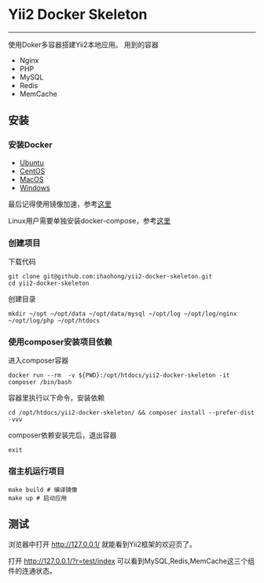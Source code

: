 # Yii2 Docker Skeleton

---

使用Doker多容器搭建Yii2本地应用。
用到的容器
- Nginx
- PHP
- MySQL
- Redis
- MemCache

## 安装
### 安装Docker
- [Ubuntu](https://github.com/yeasy/docker_practice/blob/master/install/ubuntu.md)
- [CentOS](https://github.com/yeasy/docker_practice/blob/master/install/centos.md)
- [MacOS](https://github.com/yeasy/docker_practice/blob/master/install/mac.md)
- [Windows](https://github.com/yeasy/docker_practice/blob/master/install/windows.md)

最后记得使用镜像加速，参考[这里](https://github.com/yeasy/docker_practice/blob/master/install/mirror.md)

Linux用户需要单独安装docker-compose，参考[这里](https://github.com/yeasy/docker_practice/blob/master/compose/install.md)

### 创建项目

下载代码
```shell
git clone git@github.com:ihaohong/yii2-docker-skeleton.git
cd yii2-docker-skeleton
```

创建目录
```shell
mkdir ~/opt ~/opt/data ~/opt/data/mysql ~/opt/log ~/opt/log/nginx ~/opt/log/php ~/opt/htdocs
```

### 使用composer安装项目依赖
进入composer容器
```shell
docker run --rm  -v ${PWD}:/opt/htdocs/yii2-docker-skeleton -it composer /bin/bash
```

容器里执行以下命令，安装依赖
```shell
cd /opt/htdocs/yii2-docker-skeleton/ && composer install --prefer-dist -vvv
```

composer依赖安装完后，退出容器
```shell
exit
```

### 宿主机运行项目
```shell
make build # 编译镜像
make up # 启动应用
```

## 测试

浏览器中打开
http://127.0.0.1/
就能看到Yii2框架的欢迎页了。

打开 http://127.0.0.1/?r=test/index
可以看到MySQL,Redis,MemCache这三个组件的连通状态。


